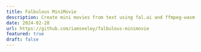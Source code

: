 ```yaml
---
title: Falbulous MiniMovie
description: Create mini movies from text using fal.ai and ffmpeg-wasm
date: 2024-02-28
url: https://github.com/iamseeley/falbulous-minimovie
featured: true
draft: false
---
```

